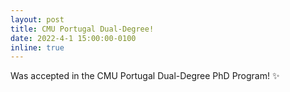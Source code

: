 ```yaml
---
layout: post
title: CMU Portugal Dual-Degree!
date: 2022-4-1 15:00:00-0100
inline: true
---
```


Was accepted in the CMU Portugal Dual-Degree PhD Program! :sparkles:
